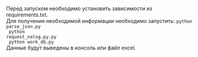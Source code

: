 Перед запуском необходимо установить зависимости из requirements.txt.</br>
Для получения необходимой информации необходимо запустить:
 <code>python parse_json.py</br>
 python request_nalog.py.py</br>
 python work_db.py</code></br>
Данные будут выведены в консоль или файл excel.